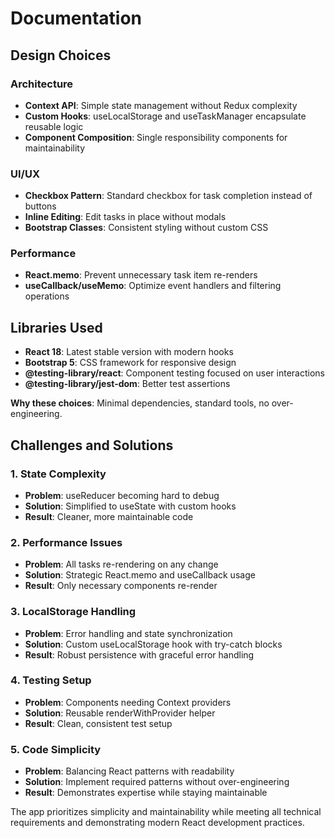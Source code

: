 # Documentation

## Design Choices

### Architecture
- **Context API**: Simple state management without Redux complexity
- **Custom Hooks**: useLocalStorage and useTaskManager encapsulate reusable logic
- **Component Composition**: Single responsibility components for maintainability

### UI/UX
- **Checkbox Pattern**: Standard checkbox for task completion instead of buttons
- **Inline Editing**: Edit tasks in place without modals
- **Bootstrap Classes**: Consistent styling without custom CSS

### Performance
- **React.memo**: Prevent unnecessary task item re-renders
- **useCallback/useMemo**: Optimize event handlers and filtering operations

## Libraries Used

- **React 18**: Latest stable version with modern hooks
- **Bootstrap 5**: CSS framework for responsive design
- **@testing-library/react**: Component testing focused on user interactions
- **@testing-library/jest-dom**: Better test assertions

**Why these choices**: Minimal dependencies, standard tools, no over-engineering.

## Challenges and Solutions

### 1. State Complexity
- **Problem**: useReducer becoming hard to debug
- **Solution**: Simplified to useState with custom hooks
- **Result**: Cleaner, more maintainable code

### 2. Performance Issues
- **Problem**: All tasks re-rendering on any change
- **Solution**: Strategic React.memo and useCallback usage
- **Result**: Only necessary components re-render

### 3. LocalStorage Handling
- **Problem**: Error handling and state synchronization
- **Solution**: Custom useLocalStorage hook with try-catch blocks
- **Result**: Robust persistence with graceful error handling

### 4. Testing Setup
- **Problem**: Components needing Context providers
- **Solution**: Reusable renderWithProvider helper
- **Result**: Clean, consistent test setup

### 5. Code Simplicity
- **Problem**: Balancing React patterns with readability
- **Solution**: Implement required patterns without over-engineering
- **Result**: Demonstrates expertise while staying maintainable

The app prioritizes simplicity and maintainability while meeting all technical requirements and demonstrating modern React development practices.